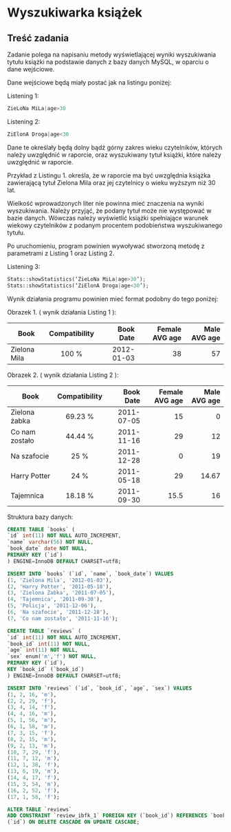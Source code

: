 # Wyszukiwarka książek

## Treść zadania

Zadanie polega na napisaniu metody wyświetlającej wyniki wyszukiwania tytułu książki
na podstawie danych z bazy danych MySQL, w oparciu o dane wejściowe.

Dane wejściowe będą miały postać jak na listingu poniżej:

Listening 1:
```php
ZieLoNa MiLa|age>30
```

Listening 2:
```php
ZiElonA Droga|age<30
```

Dane te określały będą dolny bądź górny zakres wieku czytelników, których należy
uwzględnić w raporcie, oraz wyszukiwany tytuł książki, które należy uwzględnić w raporcie.

Przykład z Listingu 1. określa, że w raporcie ma być uwzględnia książka zawierającą tytuł
Zielona Mila oraz jej czytelnicy o wieku wyższym niż 30 lat.

Wielkość wprowadzonych liter nie powinna mieć znaczenia na wyniki wyszukiwania.
Należy przyjąć, że podany tytuł może nie występować w bazie danych. Wówczas należy
wyświetlić książki spełniające warunek wiekowy czytelników z podanym procentem
podobieństwa wyszukiwanego tytułu.

Po uruchomieniu, program powinien wywoływać stworzoną metodę z parametrami z
Listing 1 oraz Listing 2.

Listening 3:
```php
Stats::showStatistics(‘ZieLoNa MiLa|age>30’);
Stats::showStatistics(‘ZiElonA Droga|age<30’);
```

Wynik działania programu powinien mieć format podobny do tego poniżej:

Obrazek 1. ( wynik działania Listing 1 ):

| Book          | Compatibility | Book Date  | Female AVG age | Male AVG age |
| ------------- |:-------------:| ----------:| --------------:| -----------: |
| Zielona Mila  | 100 %         | 2012-01-03 | 38             | 57           |

Obrazek 2. ( wynik działania Listing 2 ):

| Book           | Compatibility | Book Date  | Female AVG age | Male AVG age |
| -------------  |:-------------:| ----------:| --------------:| -----------: |
| Zielona żabka  | 69.23 %       | 2011-07-05 | 15             | 0            |
| Co nam zostało | 44.44 %       | 2011-11-16 | 29             | 12           |
| Na szafocie    | 25 %          | 2011-12-28 | 0              | 19           |
| Harry Potter   | 24 %          | 2011-05-18 | 29             | 14.67        |
| Tajemnica      | 18.18 %       | 2011-09-30 | 15.5           | 16           |

Struktura bazy danych:
```sql
CREATE TABLE `books` (
`id` int(11) NOT NULL AUTO_INCREMENT,
`name` varchar(56) NOT NULL,
`book_date` date NOT NULL,
PRIMARY KEY (`id`)
) ENGINE=InnoDB DEFAULT CHARSET=utf8;

INSERT INTO `books` (`id`, `name`, `book_date`) VALUES
(1, 'Zielona Mila', '2012-01-03'),
(2, 'Harry Potter', '2011-05-18'),
(3, 'Zielona Żabka', '2011-07-05'),
(4, 'Tajemnica', '2011-09-30'),
(5, 'Policja', '2011-12-06'),
(6, 'Na szafocie', '2011-12-28'),
(7, 'Co nam zostało', '2011-11-16');

CREATE TABLE `reviews` (
`id` int(11) NOT NULL AUTO_INCREMENT,
`book_id` int(11) NOT NULL,
`age` int(11) NOT NULL,
`sex` enum('m','f') NOT NULL,
PRIMARY KEY (`id`),
KEY `book_id` (`book_id`)
) ENGINE=InnoDB DEFAULT CHARSET=utf8;

INSERT INTO `reviews` (`id`, `book_id`, `age`, `sex`) VALUES
(1, 2, 16, 'm'),
(2, 2, 29, 'f'),
(3, 4, 14, 'f'),
(4, 4, 16, 'm'),
(5, 1, 56, 'm'),
(6, 1, 58, 'm'),
(7, 3, 15, 'f'),
(8, 2, 15, 'm'),
(9, 2, 13, 'm'),
(10, 7, 29, 'f'),
(11, 7, 12, 'm'),
(12, 1, 38, 'f'),
(13, 6, 19, 'm'),
(14, 4, 17, 'f'),
(15, 3, 54, 'm'),
(16, 2, 52, 'f'),
(17, 1, 58, 'f');

ALTER TABLE `reviews`
ADD CONSTRAINT `review_ibfk_1` FOREIGN KEY (`book_id`) REFERENCES `books`
(`id`) ON DELETE CASCADE ON UPDATE CASCADE;

```